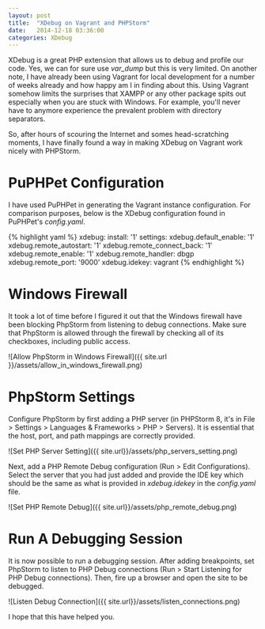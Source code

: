 ```yaml
---
layout: post
title:  "XDebug on Vagrant and PHPStorm"
date:   2014-12-18 03:36:00
categories: XDebug
---
```


XDebug is a great PHP extension that allows us to debug and profile our code. Yes, we can for sure use *var_dump* but this is very limited. On another note, I have already been using Vagrant for local development for a number of weeks already and how happy am I in finding about this. Using Vagrant somehow limits the surprises that XAMPP or any other package spits out especially when you are stuck with Windows. For example, you'll never have to anymore experience the prevalent problem with directory separators. 

So, after hours of scouring the Internet and somes head-scratching moments, I have finally found a way in making XDebug on Vagrant work nicely with PHPStorm.

PuPHPet Configuration
======

I have used PuPHPet in generating the Vagrant instance configuration. For comparison purposes, below is the XDebug configuration found in PuPHPet's *config.yaml*.

<p>
{% highlight yaml %}
xdebug:
    install: '1'
    settings:
        xdebug.default_enable: '1'
        xdebug.remote_autostart: '1'
        xdebug.remote_connect_back: '1'
        xdebug.remote_enable: '1'
        xdebug.remote_handler: dbgp
        xdebug.remote_port: '9000'
        xdebug.idekey: vagrant
{% endhighlight %}
</p>

Windows Firewall
====

It took a lot of time before I figured it out that the Windows firewall have been blocking PhpStorm from listening to debug connections. Make sure that PhpStorm is allowed through the firewall by checking all of its checkboxes, including public access.  

![Allow PhpStorm in Windows Firewall]({{ site.url }}/assets/allow_in_windows_firewall.png)

PhpStorm Settings
====

Configure PhpStorm by first adding a PHP server (in PHPStorm 8, it's in File > Settings > Languages & Frameworks > PHP > Servers). It is essential that the host, port, and path mappings are correctly provided.

![Set PHP Server Setting]({{ site.url}}/assets/php_servers_setting.png)

Next, add a PHP Remote Debug configuration (Run > Edit Configurations). Select the server that you had just added and provide the IDE key which should be the same as what is provided in *xdebug.idekey* in the *config.yaml* file. 

![Set PHP Remote Debug]({{ site.url}}/assets/php_remote_debug.png)

Run A Debugging Session 
====

It is now possible to run a debugging session. After adding breakpoints, set PhpStorm to listen to PHP Debug connections (Run > Start Listening for PHP Debug connections). Then, fire up a browser and open the site to be debugged.

![Listen Debug Connection]({{ site.url}}/assets/listen_connections.png)

I hope that this have helped you.